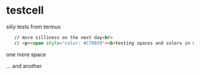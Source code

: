 # testcell
silly tests from termux  
```html
   // more silliness on the next day<br>
   // <p><span style="color: #C70039"><b>testing spaces and colors in md</b></span></p>
```
one more space

... and another
